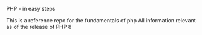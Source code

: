 PHP - in easy steps

This is a reference repo for the fundamentals of php 
All information relevant as of the release of PHP 8